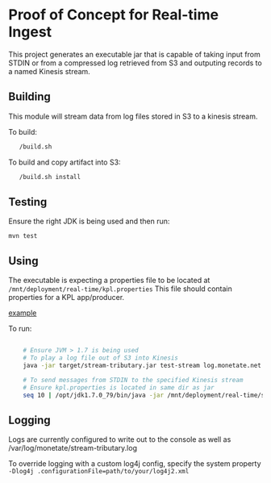 Proof of Concept for Real-time Ingest
=====================================

This project generates an executable jar that is capable of taking input from STDIN or from a compressed log
retrieved from S3 and outputing records to a named Kinesis stream.

Building
--------

This module will stream data from log files stored in S3 to a kinesis stream.

To build:
```bash
   /build.sh
```

To build and copy artifact into S3:
```bash
   /build.sh install
```

Testing
-------

Ensure the right JDK is being used and then run:

`mvn test`

Using
-----

The executable is expecting a properties file to be located at `/mnt/deployment/real-time/kpl.properties`
This file should contain properties for a KPL app/producer.

[example](https://github.com/awslabs/amazon-kinesis-producer/blob/master/java/amazon-kinesis-producer-sample/default_config.properties)



To run:
```bash

    # Ensure JVM > 1.7 is being used
    # To play a log file out of S3 into Kinesis
    java -jar target/stream-tributary.jar test-stream log.monetate.net fact_page_view/2015/08/01/

    # To send messages from STDIN to the specified Kinesis stream
    # Ensure kpl.properties is located in same dir as jar
    seq 10 | /opt/jdk1.7.0_79/bin/java -jar /mnt/deployment/real-time/stream-tributary.jar test-stream
```

Logging
-------

Logs are currently configured to write out to the console as well as /var/log/monetate/stream-tributary.log

To override logging with a custom log4j config, specify the system property `-Dlog4j
.configurationFile=path/to/your/log4j2.xml`


